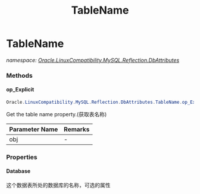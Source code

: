 ﻿---
title: TableName
---

# TableName
_namespace: [Oracle.LinuxCompatibility.MySQL.Reflection.DbAttributes](N-Oracle.LinuxCompatibility.MySQL.Reflection.DbAttributes.html)_





### Methods

#### op_Explicit
```csharp
Oracle.LinuxCompatibility.MySQL.Reflection.DbAttributes.TableName.op_Explicit(Oracle.LinuxCompatibility.MySQL.Reflection.DbAttributes.TableName)~System.String
```
Get the table name property.(获取表名称)

|Parameter Name|Remarks|
|--------------|-------|
|obj|-|



### Properties

#### Database
这个数据表所处的数据库的名称，可选的属性
